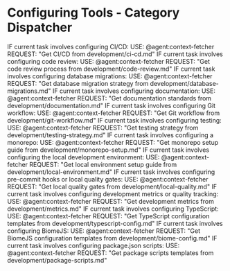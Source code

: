 # Configuring Tools - Category Dispatcher
<!-- Category dispatcher (routing-only). See overview.md for human context. -->

<conditional-block task-condition="ci-cd|continuous-integration|continuous-deployment|pipeline|github-actions" context-check="ci-cd">
IF current task involves configuring CI/CD:
  <context_fetcher_strategy>
    USE: @agent:context-fetcher
    REQUEST: "Get CI/CD from development/ci-cd.md"
  </context_fetcher_strategy>
</conditional-block>

<conditional-block task-condition="code-review|review|pr|pull-request|review-process|approval" context-check="code-review">
IF current task involves configuring code review:
  <context_fetcher_strategy>
    USE: @agent:context-fetcher
    REQUEST: "Get code review process from development/code-review.md"
  </context_fetcher_strategy>
</conditional-block>

<conditional-block task-condition="database|migration|schema|drizzle-kit|sql" context-check="database-migrations">
IF current task involves configuring database migrations:
  <context_fetcher_strategy>
    USE: @agent:context-fetcher
    REQUEST: "Get database migration strategy from development/database-migrations.md"
  </context_fetcher_strategy>
</conditional-block>

<conditional-block task-condition="documentation|docs|readme|api-docs|jsdoc" context-check="documentation">
IF current task involves configuring documentation:
  <context_fetcher_strategy>
    USE: @agent:context-fetcher
    REQUEST: "Get documentation standards from development/documentation.md"
  </context_fetcher_strategy>
</conditional-block>

<conditional-block task-condition="git|workflow|branch|commit|merge|rebase" context-check="git-workflow">
IF current task involves configuring Git workflow:
  <context_fetcher_strategy>
    USE: @agent:context-fetcher
    REQUEST: "Get Git workflow from development/git-workflow.md"
  </context_fetcher_strategy>
</conditional-block>

<conditional-block task-condition="testing|test|unit|integration|e2e|tdd|jest|vitest" context-check="testing-strategy">
IF current task involves configuring testing:
  <context_fetcher_strategy>
    USE: @agent:context-fetcher
    REQUEST: "Get testing strategy from development/testing-strategy.md"
  </context_fetcher_strategy>
</conditional-block>

<conditional-block task-condition="monorepo|setup|init|turbo|pnpm|workspace" context-check="monorepo-setup">
IF current task involves configuring a monorepo:
  <context_fetcher_strategy>
    USE: @agent:context-fetcher
    REQUEST: "Get monorepo setup guide from development/monorepo-setup.md"
  </context_fetcher_strategy>
</conditional-block>

<conditional-block task-condition="local-environment|docker|devcontainer|dotenv|local-ssl" context-check="local-environment-setup">
IF current task involves configuring the local development environment:
  <context_fetcher_strategy>
    USE: @agent:context-fetcher
    REQUEST: "Get local environment setup guide from development/local-environment.md"
  </context_fetcher_strategy>
</conditional-block>

<conditional-block task-condition="pre-commit|husky|lint-staged|quality-gate|local-quality" context-check="local-quality-gates">
IF current task involves configuring pre-commit hooks or local quality gates:
  <context_fetcher_strategy>
    USE: @agent:context-fetcher
    REQUEST: "Get local quality gates from development/local-quality.md"
  </context_fetcher_strategy>
</conditional-block>

<conditional-block task-condition="metrics|quality-metrics|dashboard|tracking|coverage-report" context-check="development-metrics">
IF current task involves configuring development metrics or quality tracking:
  <context_fetcher_strategy>
    USE: @agent:context-fetcher
    REQUEST: "Get development metrics from development/metrics.md"
  </context_fetcher_strategy>
</conditional-block>

<conditional-block task-condition="typescript|tsconfig|type-checking|strict-mode|declaration" context-check="typescript-config">
IF current task involves configuring TypeScript:
  <context_fetcher_strategy>
    USE: @agent:context-fetcher
    REQUEST: "Get TypeScript configuration templates from development/typescript-config.md"
  </context_fetcher_strategy>
</conditional-block>

<conditional-block task-condition="biome|biomejs|linting|formatting|lint-config|format-config" context-check="biome-config">
IF current task involves configuring BiomeJS:
  <context_fetcher_strategy>
    USE: @agent:context-fetcher
    REQUEST: "Get BiomeJS configuration templates from development/biome-config.md"
  </context_fetcher_strategy>
</conditional-block>

<conditional-block task-condition="package-scripts|npm-scripts|pnpm-scripts|fake-scripts|script-config" context-check="package-scripts">
IF current task involves configuring package.json scripts:
  <context_fetcher_strategy>
    USE: @agent:context-fetcher
    REQUEST: "Get package scripts templates from development/package-scripts.md"
  </context_fetcher_strategy>
</conditional-block>
